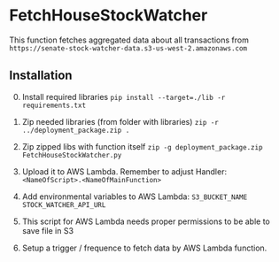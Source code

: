 # FetchHouseStockWatcher

This function fetches aggregated data about all transactions from `https://senate-stock-watcher-data.s3-us-west-2.amazonaws.com`

## Installation
0. Install required libraries
`pip install --target=./lib -r requirements.txt`

1. Zip needed libraries (from folder with libraries)
`zip -r ../deployment_package.zip .`

2. Zip zipped libs with function itself
`zip -g deployment_package.zip FetchHouseStockWatcher.py`

3. Upload it to AWS Lambda. Remember to adjust Handler:
`<NameOfScript>.<NameOfMainFunction>`

4. Add environmental variables to AWS Lambda: 
`S3_BUCKET_NAME`
`STOCK_WATCHER_API_URL`

5. This script for AWS Lambda needs proper permissions to be able to save file in S3

6. Setup a trigger / frequence to fetch data by AWS Lambda function.
